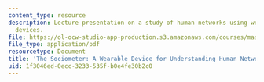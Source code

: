 ```yaml
---
content_type: resource
description: Lecture presentation on a study of human networks using wearable sensor
  devices.
file: https://ol-ocw-studio-app-production.s3.amazonaws.com/courses/mas-966-digital-anthropology-spring-2003/1f3046ed0ecc3233535fb0e4fe30b2c0_choudhury.pdf
file_type: application/pdf
resourcetype: Document
title: 'The Sociometer: A Wearable Device for Understanding Human Networks'
uid: 1f3046ed-0ecc-3233-535f-b0e4fe30b2c0
---
```

